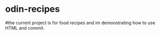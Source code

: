 # odin-recipes
 #the current project is for food recipes and im demonstrating how to use HTML and commit. 